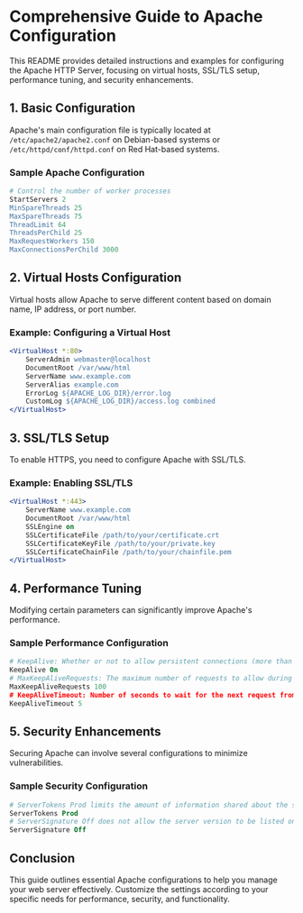 # Comprehensive Guide to Apache Configuration

This README provides detailed instructions and examples for configuring the Apache HTTP Server, focusing on virtual hosts, SSL/TLS setup, performance tuning, and security enhancements.

## 1. Basic Configuration

Apache's main configuration file is typically located at `/etc/apache2/apache2.conf` on Debian-based systems or `/etc/httpd/conf/httpd.conf` on Red Hat-based systems.

### Sample Apache Configuration

```apache
# Control the number of worker processes
StartServers 2
MinSpareThreads 25
MaxSpareThreads 75
ThreadLimit 64
ThreadsPerChild 25
MaxRequestWorkers 150
MaxConnectionsPerChild 3000
```

## 2. Virtual Hosts Configuration

Virtual hosts allow Apache to serve different content based on domain name, IP address, or port number.

### Example: Configuring a Virtual Host

```apache
<VirtualHost *:80>
    ServerAdmin webmaster@localhost
    DocumentRoot /var/www/html
    ServerName www.example.com
    ServerAlias example.com
    ErrorLog ${APACHE_LOG_DIR}/error.log
    CustomLog ${APACHE_LOG_DIR}/access.log combined
</VirtualHost>
```

## 3. SSL/TLS Setup

To enable HTTPS, you need to configure Apache with SSL/TLS.

### Example: Enabling SSL/TLS

```apache
<VirtualHost *:443>
    ServerName www.example.com
    DocumentRoot /var/www/html
    SSLEngine on
    SSLCertificateFile /path/to/your/certificate.crt
    SSLCertificateKeyFile /path/to/your/private.key
    SSLCertificateChainFile /path/to/your/chainfile.pem
</VirtualHost>
```

## 4. Performance Tuning

Modifying certain parameters can significantly improve Apache's performance.

### Sample Performance Configuration

```apache
# KeepAlive: Whether or not to allow persistent connections (more than one request per connection)
KeepAlive On
# MaxKeepAliveRequests: The maximum number of requests to allow during a persistent connection
MaxKeepAliveRequests 100
# KeepAliveTimeout: Number of seconds to wait for the next request from the same client on the same connection
KeepAliveTimeout 5
```

## 5. Security Enhancements

Securing Apache can involve several configurations to minimize vulnerabilities.

### Sample Security Configuration

```apache
# ServerTokens Prod limits the amount of information shared about the server version
ServerTokens Prod
# ServerSignature Off does not allow the server version to be listed on generated pages (e.g., error documents)
ServerSignature Off
```

## Conclusion

This guide outlines essential Apache configurations to help you manage your web server effectively. Customize the settings according to your specific needs for performance, security, and functionality.
